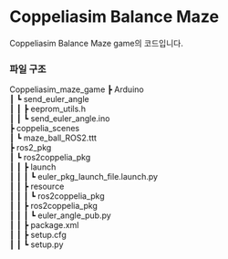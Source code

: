 # Coppeliasim Balance Maze
 Coppeliasim Balance Maze game의 코드입니다.
### 파일 구조
Coppeliasim_maze_game
 ┣ Arduino  
 ┃ ┗ send_euler_angle  
 ┃ ┃ ┣ eeprom_utils.h  
 ┃ ┃ ┗ send_euler_angle.ino  
 ┣ coppelia_scenes  
 ┃ ┗ maze_ball_ROS2.ttt  
 ┣ ros2_pkg  
 ┃ ┗ ros2coppelia_pkg  
 ┃ ┃ ┣ launch  
 ┃ ┃ ┃ ┗ euler_pkg_launch_file.launch.py  
 ┃ ┃ ┣ resource  
 ┃ ┃ ┃ ┗ ros2coppelia_pkg  
 ┃ ┃ ┣ ros2coppelia_pkg  
 ┃ ┃ ┃ ┗ euler_angle_pub.py  
 ┃ ┃ ┣ package.xml  
 ┃ ┃ ┣ setup.cfg  
 ┃ ┃ ┗ setup.py  
